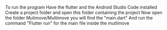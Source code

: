 To run the program
Have the flutter and the Android Studio Code installed
Create a project folder and open this folder containing the project 
Now open the folder Mulimove/Multimove you will find the "main.dart"
And run the command "Flutter run" for the main file inside the mutlimove 
    

